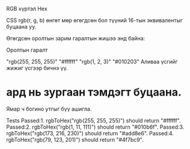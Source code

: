 RGB хүртэл Hex 

CSS rgb(r, g, b) өнгөт мөр өгөгдсөн бол түүний 16-тын эквивалентыг буцаана уу. 

Өгөгдсөн оролтын зарим гаралтын жишээ энд байна: 

Оролтын гаралт 

"rgb(255, 255, 255)" "#ffffff" 
"rgb(1, 2, 3)" "#010203" 
Аливаа үсгийг жижиг үсгээр бичнэ үү. 
# ард нь зургаан тэмдэгт буцаана. 
Ямар ч богино утгыг бүү ашигла.

Tests
Passed:1. rgbToHex("rgb(255, 255, 255)") should return "#ffffff".
Passed:2. rgbToHex("rgb(1, 11, 111)") should return "#010b6f".
Passed:3. rgbToHex("rgb(173, 216, 230)") should return "#add8e6".
Passed:4. rgbToHex("rgb(79, 123, 201)") should return "#4f7bc9".